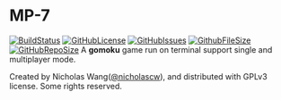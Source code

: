 
# MP-7
[![BuildStatus](https://travis-ci.org/nicholascw/nwgomoku.svg?branch=master)](https://travis-ci.org/nicholascw/nwgomoku)
[![GitHubLicense](https://img.shields.io/github/license/nicholascw/nwgomoku.svg)](https://github.com/nicholascw/nwgomoku/blob/master/LICENSE)
[![GitHubIssues](https://img.shields.io/github/issues/nicholascw/nwgomoku.svg)](https://github.com/nicholascw/nwgomoku/issues)
[![GithubFileSize](https://img.shields.io/github/size/nicholascw/nwgomoku.svg)](https://github.com/nicholascw/nwgomoku/releases)
[![GitHubRepoSize](https://img.shields.io/github/repo-size/nicholascw/nwgomoku.svg)]()
A **gomoku** game run on terminal support single and multiplayer mode.

Created by Nicholas Wang([@nicholascw](https://github.com/nicholascw)), and distributed with GPLv3 license.
Some rights reserved.
